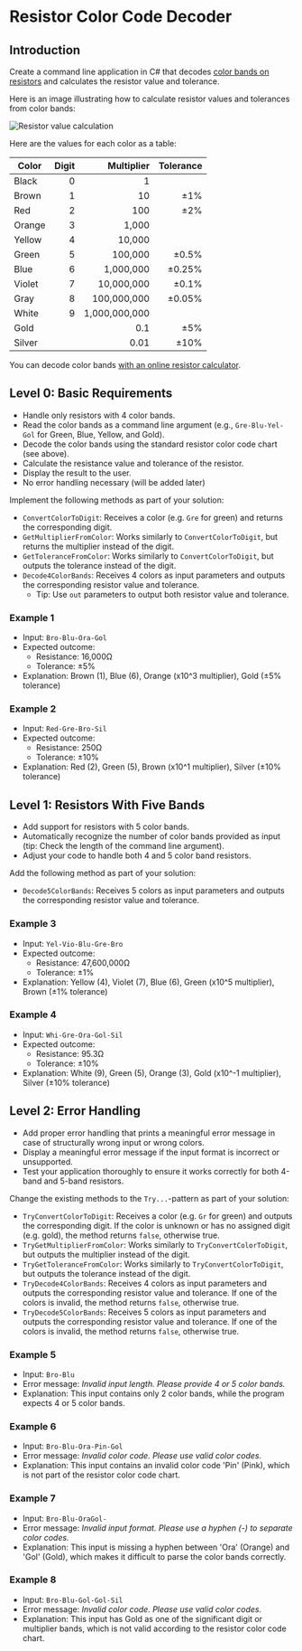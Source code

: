 # Resistor Color Code Decoder

## Introduction

Create a command line application in C# that decodes [color bands on resistors](https://www.electronics-tutorials.ws/resistor/res_2.html) and calculates the resistor value and tolerance.

Here is an image illustrating how to calculate resistor values and tolerances from color bands:

![Resistor value calculation](https://www.digikey.at/-/media/Images/Marketing/Resources/Calculator/resistor-color-chart.png?la=en-AT&ts=4db603f5-4e9b-4759-84b7-21a04d18b1a8)

Here are the values for each color as a table:

| Color  | Digit |    Multiplier | Tolerance |
| ------ | ----: | ------------: | --------: |
| Black  |     0 |             1 |           |
| Brown  |     1 |            10 |       ±1% |
| Red    |     2 |           100 |       ±2% |
| Orange |     3 |         1,000 |           |
| Yellow |     4 |        10,000 |           |
| Green  |     5 |       100,000 |     ±0.5% |
| Blue   |     6 |     1,000,000 |    ±0.25% |
| Violet |     7 |    10,000,000 |     ±0.1% |
| Gray   |     8 |   100,000,000 |    ±0.05% |
| White  |     9 | 1,000,000,000 |           |
| Gold   |       |           0.1 |       ±5% |
| Silver |       |          0.01 |      ±10% |

You can decode color bands [with an online resistor calculator](https://www.digikey.at/en/resources/conversion-calculators/conversion-calculator-resistor-color-code).

## Level 0: Basic Requirements

* Handle only resistors with 4 color bands.
* Read the color bands as a command line argument (e.g., `Gre-Blu-Yel-Gol` for Green, Blue, Yellow, and Gold).
* Decode the color bands using the standard resistor color code chart (see above).
* Calculate the resistance value and tolerance of the resistor.
* Display the result to the user.
* No error handling necessary (will be added later)

Implement the following methods as part of your solution:

* `ConvertColorToDigit`: Receives a color (e.g. `Gre` for green) and returns the corresponding digit.
* `GetMultiplierFromColor`: Works similarly to `ConvertColorToDigit`, but returns the multiplier instead of the digit.
* `GetToleranceFromColor`: Works similarly to `ConvertColorToDigit`, but outputs the tolerance instead of the digit.
* `Decode4ColorBands`: Receives 4 colors as input parameters and outputs the corresponding resistor value and tolerance.
  * Tip: Use `out` parameters to output both resistor value and tolerance.

### Example 1

* Input: `Bro-Blu-Ora-Gol`
* Expected outcome:
  * Resistance: 16,000Ω
  * Tolerance: ±5%
* Explanation: Brown (1), Blue (6), Orange (x10^3 multiplier), Gold (±5% tolerance)

### Example 2

* Input: `Red-Gre-Bro-Sil`
* Expected outcome:
  * Resistance: 250Ω
  * Tolerance: ±10%
* Explanation: Red (2), Green (5), Brown (x10^1 multiplier), Silver (±10% tolerance)

## Level 1: Resistors With Five Bands

* Add support for resistors with 5 color bands.
* Automatically recognize the number of color bands provided as input (tip: Check the length of the command line argument).
* Adjust your code to handle both 4 and 5 color band resistors.

Add the following method as part of your solution:

* `Decode5ColorBands`: Receives 5 colors as input parameters and outputs the corresponding resistor value and tolerance.

### Example 3

* Input: `Yel-Vio-Blu-Gre-Bro`
* Expected outcome:
  * Resistance: 47,600,000Ω
  * Tolerance: ±1%
* Explanation: Yellow (4), Violet (7), Blue (6), Green (x10^5 multiplier), Brown (±1% tolerance)

### Example 4

* Input: `Whi-Gre-Ora-Gol-Sil`
* Expected outcome:
  * Resistance: 95.3Ω
  * Tolerance: ±10%
* Explanation: White (9), Green (5), Orange (3), Gold (x10^-1 multiplier), Silver (±10% tolerance)

## Level 2: Error Handling

* Add proper error handling that prints a meaningful error message in case of structurally wrong input or wrong colors.
* Display a meaningful error message if the input format is incorrect or unsupported.
* Test your application thoroughly to ensure it works correctly for both 4-band and 5-band resistors.

Change the existing methods to the `Try...`-pattern as part of your solution:

* `TryConvertColorToDigit`: Receives a color (e.g. `Gr` for green) and outputs the corresponding digit. If the color is unknown or has no assigned digit (e.g. gold), the method returns `false`, otherwise true.
* `TryGetMultiplierFromColor`: Works similarly to `TryConvertColorToDigit`, but outputs the multiplier instead of the digit.
* `TryGetToleranceFromColor`: Works similarly to `TryConvertColorToDigit`, but outputs the tolerance instead of the digit.
* `TryDecode4ColorBands`: Receives 4 colors as input parameters and outputs the corresponding resistor value and tolerance. If one of the colors is invalid, the method returns `false`, otherwise true.
* `TryDecode5ColorBands`: Receives 5 colors as input parameters and outputs the corresponding resistor value and tolerance. If one of the colors is invalid, the method returns `false`, otherwise true.

### Example 5

* Input: `Bro-Blu`
* Error message: *Invalid input length. Please provide 4 or 5 color bands.*
* Explanation: This input contains only 2 color bands, while the program expects 4 or 5 color bands.

### Example 6

* Input: `Bro-Blu-Ora-Pin-Gol`
* Error message: *Invalid color code. Please use valid color codes.*
* Explanation: This input contains an invalid color code 'Pin' (Pink), which is not part of the resistor color code chart.

### Example 7

* Input: `Bro-Blu-OraGol-`
* Error message: *Invalid input format. Please use a hyphen (-) to separate color codes.*
* Explanation: This input is missing a hyphen between 'Ora' (Orange) and 'Gol' (Gold), which makes it difficult to parse the color bands correctly.

### Example 8

* Input: `Bro-Blu-Gol-Gol-Sil`
* Error message: *Invalid color code. Please use valid color codes.*
* Explanation: This input has Gold as one of the significant digit or multiplier bands, which is not valid according to the resistor color code chart.
